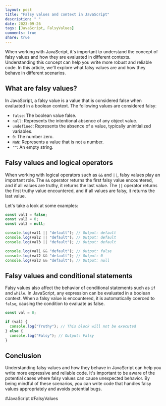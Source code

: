 ```yaml
---
layout: post
title: "Falsy values and context in JavaScript"
description: " "
date: 2023-09-26
tags: [JavaScript, FalsyValues]
comments: true
share: true
---
```


When working with JavaScript, it's important to understand the concept of falsy values and how they are evaluated in different contexts. Understanding this concept can help you write more robust and reliable code. In this article, we'll explore what falsy values are and how they behave in different scenarios.

## What are falsy values?

In JavaScript, a falsy value is a value that is considered false when evaluated in a boolean context. The following values are considered falsy:

- `false`: The boolean value false.
- `null`: Represents the intentional absence of any object value.
- `undefined`: Represents the absence of a value, typically uninitialized variables.
- `0`: The number zero.
- `NaN`: Represents a value that is not a number.
- `""`: An empty string.

## Falsy values and logical operators

When working with logical operators such as `&&` and `||`, falsy values play an important role. The `&&` operator returns the first falsy value encountered, and if all values are truthy, it returns the last value. The `||` operator returns the first truthy value encountered, and if all values are falsy, it returns the last value.

Let's take a look at some examples:

```javascript
const val1 = false;
const val2 = 0;
const val3 = null;

console.log(val1 || "default"); // Output: default
console.log(val2 || "default"); // Output: default
console.log(val3 || "default"); // Output: default

console.log(val1 && "default"); // Output: false
console.log(val2 && "default"); // Output: 0
console.log(val3 && "default"); // Output: null
```

## Falsy values and conditional statements

Falsy values also affect the behavior of conditional statements such as `if` and `while`. In JavaScript, any expression can be evaluated in a boolean context. When a falsy value is encountered, it is automatically coerced to `false`, causing the condition to evaluate as false.

```javascript
const val = 0;

if (val) {
  console.log("Truthy"); // This block will not be executed
} else {
  console.log("Falsy"); // Output: Falsy
}
```

## Conclusion

Understanding falsy values and how they behave in JavaScript can help you write more expressive and reliable code. It's important to be aware of the potential cases where falsy values can cause unexpected behavior. By being mindful of these scenarios, you can write code that handles falsy values appropriately and avoids potential bugs.

#JavaScript #FalsyValues